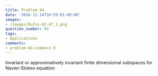 ```yaml
---
title: Problem 84
date: '2016-11-14T16:59:01-08:00'
images:
- /images/Rufus-82-87_1.png
question_number: 84
tags:
- Applications
comments:
- problem-84-comment-0
---
```

Invariant or approximatively invariant finite dimensional subspaces for
Navier-Stokes equation

